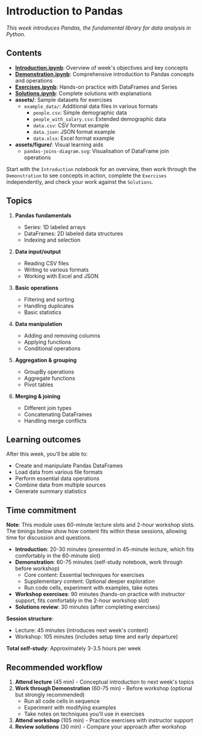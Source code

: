 # Introduction to Pandas

*This week introduces Pandas, the fundamental library for data analysis in Python.*

## Contents

- **[Introduction.ipynb](./Introduction.ipynb)**: Overview of week's objectives and key concepts
- **[Demonstration.ipynb](./Demonstration.ipynb)**: Comprehensive introduction to Pandas concepts and operations
- **[Exercises.ipynb](./Exercises.ipynb)**: Hands-on practice with DataFrames and Series
- **[Solutions.ipynb](./Solutions.ipynb)**: Complete solutions with explanations
- **assets/**: Sample datasets for exercises
  - `example_data/`: Additional data files in various formats
    - `people.csv`: Simple demographic data
    - `people_with_salary.csv`: Extended demographic data
    - `data.csv`: CSV format example
    - `data.json`: JSON format example
    - `data.xlsx`: Excel format example
- **assets/figure/**: Visual learning aids
  - `pandas-joins-diagram.svg`: Visualisation of DataFrame join operations

Start with the `Introduction` notebook for an overview, then work through the `Demonstration` to see concepts in action, complete the `Exercises` independently, and check your work against the `Solutions`.


## Topics

1. **Pandas fundamentals**
   - Series: 1D labeled arrays
   - DataFrames: 2D labeled data structures
   - Indexing and selection

2. **Data input/output**
   - Reading CSV files
   - Writing to various formats
   - Working with Excel and JSON

3. **Basic operations**
   - Filtering and sorting
   - Handling duplicates
   - Basic statistics

4. **Data manipulation**
   - Adding and removing columns
   - Applying functions
   - Conditional operations

5. **Aggregation & grouping**
   - GroupBy operations
   - Aggregate functions
   - Pivot tables

6. **Merging & joining**
   - Different join types
   - Concatenating DataFrames
   - Handling merge conflicts

## Learning outcomes

After this week, you'll be able to:
- Create and manipulate Pandas DataFrames
- Load data from various file formats
- Perform essential data operations
- Combine data from multiple sources
- Generate summary statistics

## Time commitment

**Note**: This module uses 60-minute lecture slots and 2-hour workshop slots. The timings below show how content fits within these sessions, allowing time for discussion and questions.

- **Introduction**: 20-30 minutes (presented in 45-minute lecture, which fits comfortably in the 60-minute slot)
- **Demonstration**: 60-75 minutes (self-study notebook, work through before workshop)
  - Core content: Essential techniques for exercises
  - Supplementary content: Optional deeper exploration
  - Run code cells, experiment with examples, take notes
- **Workshop exercises**: 90 minutes (hands-on practice with instructor support, fits comfortably in the 2-hour workshop slot)
- **Solutions review**: 30 minutes (after completing exercises)

**Session structure**:
- Lecture: 45 minutes (introduces next week's content)
- Workshop: 105 minutes (includes setup time and early departure)

**Total self-study**: Approximately 3-3.5 hours per week

## Recommended workflow

1. **Attend lecture** (45 min) - Conceptual introduction to next week's topics
2. **Work through Demonstration** (60-75 min) - Before workshop (optional but strongly recommended)
   - Run all code cells in sequence
   - Experiment with modifying examples
   - Take notes on techniques you'll use in exercises
3. **Attend workshop** (105 min) - Practice exercises with instructor support
4. **Review solutions** (30 min) - Compare your approach after workshop